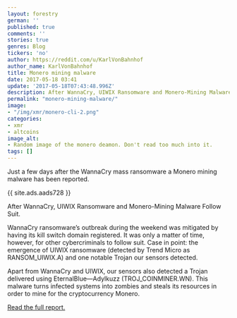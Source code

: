 ```yaml
---
layout: forestry
german: ''
published: true
comments: ''
stories: true
genres: Blog
tickers: 'no'
author: https://reddit.com/u/KarlVonBahnhof
author_name: KarlVonBahnhof
title: Monero mining malware
date: 2017-05-18 03:41
update: '2017-05-18T07:43:48.996Z'
description: After WannaCry, UIWIX Ransomware and Monero-Mining Malware Follow Suit
permalink: "monero-mining-malware/"
image:
- "/img/xmr/monero-cli-2.png"
categories:
- xmr
- altcoins
image_alt:
- Random image of the monero deamon. Don't read too much into it.
tags: []
---
```

Just a few days after the WannaCry mass ransomware a Monero mining malware has been reported.

{{ site.ads.aads728 }}

After WannaCry, UIWIX Ransomware and Monero-Mining Malware Follow Suit.

WannaCry ransomware’s outbreak during the weekend was mitigated by having its kill switch domain registered. It was only a matter of time, however, for other cybercriminals to follow suit. Case in point: the emergence of UIWIX ransomware (detected by Trend Micro as RANSOM_UIWIX.A) and one notable Trojan our sensors detected.

Apart from WannaCry and UIWIX, our sensors also detected a Trojan delivered using EternalBlue—Adylkuzz (TROJ_COINMINER.WN). This malware turns infected systems into zombies and steals its resources in order to mine for the cryptocurrency Monero.

[Read the full report.](http://blog.trendmicro.com/trendlabs-security-intelligence/wannacry-uiwix-ransomware-monero-mining-malware-follow-suit/)
